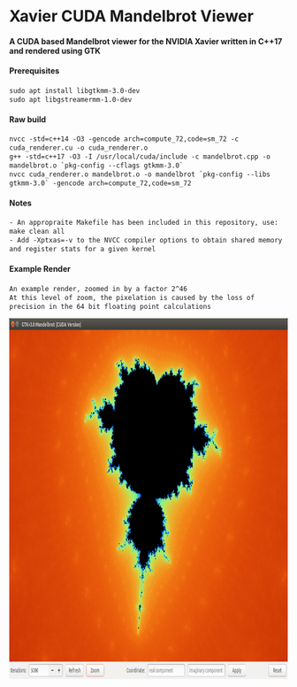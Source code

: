 # Xavier CUDA Mandelbrot Viewer
#### A CUDA based Mandelbrot viewer for the NVIDIA Xavier written in C++17 and rendered using GTK

#### Prerequisites
```
sudo apt install libgtkmm-3.0-dev
sudo apt libgstreamermm-1.0-dev
```

#### Raw build
```
nvcc -std=c++14 -O3 -gencode arch=compute_72,code=sm_72 -c cuda_renderer.cu -o cuda_renderer.o
g++ -std=c++17 -O3 -I /usr/local/cuda/include -c mandelbrot.cpp -o mandelbrot.o `pkg-config --cflags gtkmm-3.0`
nvcc cuda_renderer.o mandelbrot.o -o mandelbrot `pkg-config --libs gtkmm-3.0` -gencode arch=compute_72,code=sm_72
```

#### Notes
```
- An appropraite Makefile has been included in this repository, use: make clean all
- Add -Xptxas=-v to the NVCC compiler options to obtain shared memory and register stats for a given kernel
```

#### Example Render
```
An example render, zoomed in by a factor 2^46
At this level of zoom, the pixelation is caused by the loss of precision in the 64 bit floating point calculations
```
<img src='https://github.com/Positivedelta/Xavier-CUDA-Mandelbrot-Viewer/blob/master/double_limit_x70368744177664.png' width='912' height='652'>
